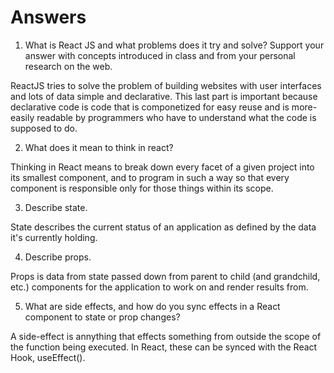 # Answers

1. What is React JS and what problems does it try and solve? Support your answer with concepts introduced in class and from your personal research on the web.

ReactJS tries to solve the problem of building websites with user interfaces and lots of data simple and declarative.  This last part is important because declarative code is code that is componetized for easy reuse and is more-easily readable by programmers who have to understand what the code is supposed to do.

2. What does it mean to think in react?

Thinking in React means to break down every facet of a given project into its smallest component, and to program in such a way so that every component is responsible only for those things within its scope.

3. Describe state.

State describes the current status of an application as defined by the data it's currently holding.

4. Describe props.

Props is data from state passed down from parent to child (and grandchild, etc.) components for the application to work on and render results from.

5. What are side effects, and how do you sync effects in a React component to state or prop changes?

A side-effect is annything that effects something from outside the scope of the function being executed.  In React, these can be synced with the React Hook, useEffect().
